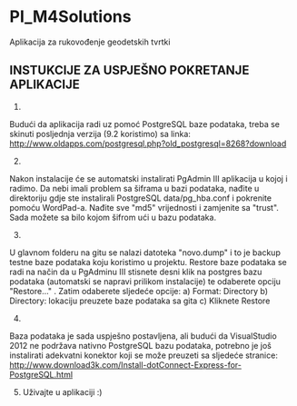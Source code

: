 PI_M4Solutions
==============

Aplikacija za rukovođenje geodetskih tvrtki

INSTUKCIJE ZA USPJEŠNO POKRETANJE APLIKACIJE
--------------------------------------------

1.
Budući da aplikacija radi uz pomoć PostgreSQL baze podataka, treba se skinuti posljednja verzija (9.2 koristimo) sa 
linka:    http://www.oldapps.com/postgresql.php?old_postgresql=8268?download

2.
Nakon instalacije će se automatski instalirati PgAdmin III aplikacija u kojoj i radimo. Da nebi imali problem sa šiframa
u bazi podataka, nađite u direktoriju gdje ste instalirali PostgreSQL data/pg_hba.conf i pokrenite pomoću WordPad-a.
Nađite sve "md5" vrijednosti i zamjenite sa "trust". Sada možete sa bilo kojom šifrom ući u bazu podataka.

3.
U glavnom folderu na gitu se nalazi datoteka "novo.dump" i to je backup testne baze podataka koju koristimo u projektu.
Restore baze podataka se radi na način da u PgAdminu III stisnete desni klik na postgres bazu podataka (automatski se 
napravi prilikom instalacije) te odaberete opciju "Restore..." . Zatim odaberete sljedeće opcije:
a) Format: Directory
b) Directory: lokaciju preuzete baze podataka sa gita
c) Kliknete Restore

4.
Baza podataka je sada uspješno postavljena, ali budući da VisualStudio 2012 ne podržava nativno PostgreSQL bazu podataka,
potrebno je još instalirati adekvatni konektor koji se može preuzeti sa sljedeće stranice:
http://www.download3k.com/Install-dotConnect-Express-for-PostgreSQL.html

5. Uživajte u aplikaciji :)

